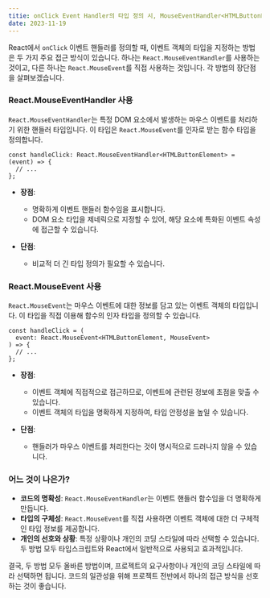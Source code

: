 ```yaml
---
titie: onClick Event Handler의 타입 정의 시, MouseEventHandler<HTMLButtonElement>가 나을까? 아니면 이벤트 객체에 MouseEvent<HTMLButtonElement>가 나을까?
date: 2023-11-19
---
```


React에서 `onClick` 이벤트 핸들러를 정의할 때, 이벤트 객체의 타입을 지정하는 방법은 두 가지 주요 접근 방식이 있습니다. 하나는 `React.MouseEventHandler`를 사용하는 것이고, 다른 하나는 `React.MouseEvent`를 직접 사용하는 것입니다. 각 방법의 장단점을 살펴보겠습니다.

### React.MouseEventHandler 사용

`React.MouseEventHandler`는 특정 DOM 요소에서 발생하는 마우스 이벤트를 처리하기 위한 핸들러 타입입니다. 이 타입은 `React.MouseEvent`를 인자로 받는 함수 타입을 정의합니다.

```tsx
const handleClick: React.MouseEventHandler<HTMLButtonElement> = (event) => {
  // ...
};
```

- **장점**:

  - 명확하게 이벤트 핸들러 함수임을 표시합니다.
  - DOM 요소 타입을 제네릭으로 지정할 수 있어, 해당 요소에 특화된 이벤트 속성에 접근할 수 있습니다.

- **단점**:
  - 비교적 더 긴 타입 정의가 필요할 수 있습니다.

### React.MouseEvent 사용

`React.MouseEvent`는 마우스 이벤트에 대한 정보를 담고 있는 이벤트 객체의 타입입니다. 이 타입을 직접 이용해 함수의 인자 타입을 정의할 수 있습니다.

```tsx
const handleClick = (
  event: React.MouseEvent<HTMLButtonElement, MouseEvent>
) => {
  // ...
};
```

- **장점**:

  - 이벤트 객체에 직접적으로 접근하므로, 이벤트에 관련된 정보에 초점을 맞출 수 있습니다.
  - 이벤트 객체의 타입을 명확하게 지정하여, 타입 안정성을 높일 수 있습니다.

- **단점**:
  - 핸들러가 마우스 이벤트를 처리한다는 것이 명시적으로 드러나지 않을 수 있습니다.

### 어느 것이 나은가?

- **코드의 명확성**: `React.MouseEventHandler`는 이벤트 핸들러 함수임을 더 명확하게 만듭니다.
- **타입의 구체성**: `React.MouseEvent`를 직접 사용하면 이벤트 객체에 대한 더 구체적인 타입 정보를 제공합니다.
- **개인의 선호와 상황**: 특정 상황이나 개인의 코딩 스타일에 따라 선택할 수 있습니다. 두 방법 모두 타입스크립트와 React에서 일반적으로 사용되고 효과적입니다.

결국, 두 방법 모두 올바른 방법이며, 프로젝트의 요구사항이나 개인의 코딩 스타일에 따라 선택하면 됩니다. 코드의 일관성을 위해 프로젝트 전반에서 하나의 접근 방식을 선호하는 것이 좋습니다.

